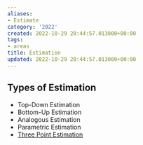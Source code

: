 ```yaml
---
aliases:
- Estimate
category: '2022'
created: 2022-10-29 20:44:57.013000+00:00
tags:
- areas
title: Estimation
updated: 2022-10-29 20:44:57.013000+00:00
---
```

   
## Types of Estimation   
   
   
- Top-Down Estimation   
- Bottom-Up Estimation   
- Analogous Estimation   
- Parametric Estimation   
- [Three Point Estimation](../archive/Three%20Point%20Estimation.md)